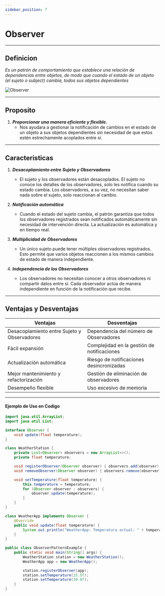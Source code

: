 ```yaml
---
sidebar_position: 7
---
```


# Observer

---
## Definicion

_Es un patrón de comportamiento que establece una relación de dependencias entre objetos, de modo que cuando el estado de un objeto (el sujeto o subject) cambia, todos sus objetos dependientes_

![Observer](https://www.researchgate.net/publication/260837549/figure/fig1/AS:350021175267328@1460462959197/Ejemplo-del-patron-Observer-En-la-figura-2-se-muestra-el-flujo-de-trabajo-de-los.png)

---

## Proposito

1. **_Proporcionar una manera eficiente y flexible._**
   - Nos ayudara a gestionar la notificación de cambios en el estado de un objeto a sus objetos dependientes sin necesidad de que estos estén estrechamente acoplados entre sí.

---

## Caracteristicas

1. **_Desacoplamiento entre Sujeto y Observadores_**
   - El sujeto y los observadores están desacoplados. El sujeto no conoce los detalles de los observadores, solo les notifica cuando su estado cambia. Los observadores, a su vez, no necesitan saber nada sobre el sujeto, solo reaccionan al cambio.

2. **_Notificación automática_**
   - Cuando el estado del sujeto cambia, el patrón garantiza que todos los observadores registrados sean notificados automáticamente sin necesidad de intervención directa. La actualización es automática y en tiempo real.

3. **_Multiplicidad de Observadores_**
   - Un único sujeto puede tener múltiples observadores registrados. Esto permite que varios objetos reaccionen a los mismos cambios de estado de manera independiente.

4. **_Independencia de los Observadores_**
   - Los observadores no necesitan conocer a otros observadores ni compartir datos entre sí. Cada observador actúa de manera independiente en función de la notificación que recibe.
---

## Ventajas y Desventajas

| **Ventajas** | **Desventajas** |
|--------------|--------------|
| Desacoplamiento entre Sujeto y Observadores   | Dependencia del número de Observadores     |
| Fácil expansión      | Complejidad en la gestión de notificaciones      |
| Actualización automática    |  Riesgo de notificaciones desincronizadas  |
| Mejor mantenimiento y refactorización   | Gestión de eliminación de observadores   |
| Desempeño flexible    | Uso excesivo de memoria   |

---

#### Ejemplo de Uso en Codigo

``` java
import java.util.ArrayList;
import java.util.List;

interface Observer {
    void update(float temperature);
}

class WeatherStation {
    private List<Observer> observers = new ArrayList<>();
    private float temperature;

    void registerObserver(Observer observer) { observers.add(observer); }
    void removeObserver(Observer observer) { observers.remove(observer); }

    void setTemperature(float temperature) {
        this.temperature = temperature;
        for (Observer observer : observers) {
            observer.update(temperature);
        }
    }
}

class WeatherApp implements Observer {
    @Override
    public void update(float temperature) {
        System.out.println("WeatherApp: Temperatura actual: " + temperature + "°C");
    }
}

public class ObserverPatternExample {
    public static void main(String[] args) {
        WeatherStation station = new WeatherStation();
        WeatherApp app = new WeatherApp();

        station.registerObserver(app);
        station.setTemperature(25.5f);
        station.setTemperature(30.0f);
    }
}

